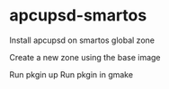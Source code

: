 # apcupsd-smartos
Install apcupsd on smartos global zone

Create a new zone using the base image

Run pkgin up
Run pkgin in gmake
